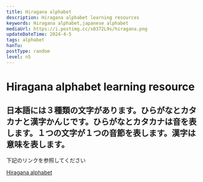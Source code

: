 ```yaml
---
title: Hiragana alphabet
description: Hiragana alphabet learning resources
keywords: Hiragana alphabet,japanese alphabet
mediaUrl: https://i.postimg.cc/x8372L9s/hiragana.png
updateDateTime: 2024-4-5
tags: alphabet
hanTu:
postType: random
level: n5
---
```


# Hiragana alphabet learning resource
## 日本語には３種類の文字があります。ひらがなとカタカナと漢字かんじです。ひらがなとカタカナは音を表します。１つの文字が１つの音節を表します。漢字は意味を表します。

下記のリンクを参照してください

[Hiragana alphabet](https://www.nhk.or.jp/lesson/ja/letters/hiragana.html)